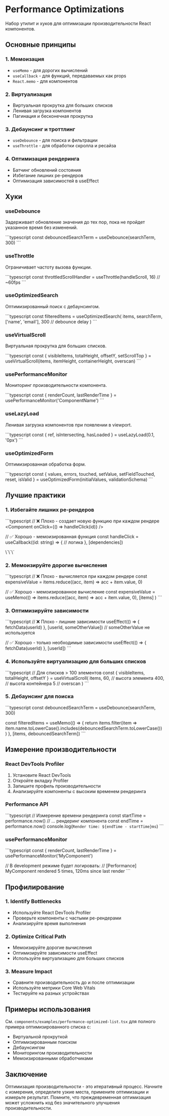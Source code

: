 # Performance Optimizations

Набор утилит и хуков для оптимизации производительности React компонентов.

## Основные принципы

### 1. Мемоизация
- `useMemo` - для дорогих вычислений
- `useCallback` - для функций, передаваемых как props
- `React.memo` - для компонентов

### 2. Виртуализация
- Виртуальная прокрутка для больших списков
- Ленивая загрузка компонентов
- Пагинация и бесконечная прокрутка

### 3. Дебаунсинг и троттлинг
- `useDebounce` - для поиска и фильтрации
- `useThrottle` - для обработки скролла и ресайза

### 4. Оптимизация рендеринга
- Батчинг обновлений состояния
- Избегание лишних ре-рендеров
- Оптимизация зависимостей в useEffect

## Хуки

### useDebounce
Задерживает обновление значения до тех пор, пока не пройдет указанное время без изменений.

\`\`\`typescript
const debouncedSearchTerm = useDebounce(searchTerm, 300)
\`\`\`

### useThrottle
Ограничивает частоту вызова функции.

\`\`\`typescript
const throttledScrollHandler = useThrottle(handleScroll, 16) // ~60fps
\`\`\`

### useOptimizedSearch
Оптимизированный поиск с дебаунсингом.

\`\`\`typescript
const filteredItems = useOptimizedSearch(
  items,
  searchTerm,
  ['name', 'email'],
  300 // debounce delay
)
\`\`\`

### useVirtualScroll
Виртуальная прокрутка для больших списков.

\`\`\`typescript
const {
  visibleItems,
  totalHeight,
  offsetY,
  setScrollTop
} = useVirtualScroll(items, itemHeight, containerHeight, overscan)
\`\`\`

### usePerformanceMonitor
Мониторинг производительности компонента.

\`\`\`typescript
const { renderCount, lastRenderTime } = usePerformanceMonitor('ComponentName')
\`\`\`

### useLazyLoad
Ленивая загрузка компонентов при появлении в viewport.

\`\`\`typescript
const { ref, isIntersecting, hasLoaded } = useLazyLoad(0.1, '0px')
\`\`\`

### useOptimizedForm
Оптимизированная обработка форм.

\`\`\`typescript
const {
  values,
  errors,
  touched,
  setValue,
  setFieldTouched,
  reset,
  isValid
} = useOptimizedForm(initialValues, validationSchema)
\`\`\`

## Лучшие практики

### 1. Избегайте лишних ре-рендеров
\`\`\`typescript
// ❌ Плохо - создает новую функцию при каждом рендере
<Component onClick={() => handleClick(id)} />

// ✅ Хорошо - мемоизированная функция
const handleClick = useCallback((id: string) => {
  // логика
}, [dependencies])

<Component onClick={handleClick} />
\`\`\`

### 2. Мемоизируйте дорогие вычисления
\`\`\`typescript
// ❌ Плохо - вычисляется при каждом рендере
const expensiveValue = items.reduce((acc, item) => acc + item.value, 0)

// ✅ Хорошо - мемоизированное вычисление
const expensiveValue = useMemo(() => 
  items.reduce((acc, item) => acc + item.value, 0), 
  [items]
)
\`\`\`

### 3. Оптимизируйте зависимости
\`\`\`typescript
// ❌ Плохо - лишние зависимости
useEffect(() => {
  fetchData(userId)
}, [userId, someOtherValue]) // someOtherValue не используется

// ✅ Хорошо - только необходимые зависимости
useEffect(() => {
  fetchData(userId)
}, [userId])
\`\`\`

### 4. Используйте виртуализацию для больших списков
\`\`\`typescript
// Для списков > 100 элементов
const { visibleItems, totalHeight, offsetY } = useVirtualScroll(
  items, 
  60, // высота элемента
  400, // высота контейнера
  5 // overscan
)
\`\`\`

### 5. Дебаунсинг для поиска
\`\`\`typescript
const debouncedSearchTerm = useDebounce(searchTerm, 300)

const filteredItems = useMemo(() => {
  return items.filter(item => 
    item.name.toLowerCase().includes(debouncedSearchTerm.toLowerCase())
  )
}, [items, debouncedSearchTerm])
\`\`\`

## Измерение производительности

### React DevTools Profiler
1. Установите React DevTools
2. Откройте вкладку Profiler
3. Запишите профиль производительности
4. Анализируйте компоненты с высоким временем рендеринга

### Performance API
\`\`\`typescript
// Измерение времени рендеринга
const startTime = performance.now()
// ... рендеринг компонента
const endTime = performance.now()
console.log(`Render time: ${endTime - startTime}ms`)
\`\`\`

### usePerformanceMonitor
\`\`\`typescript
const { renderCount, lastRenderTime } = usePerformanceMonitor('MyComponent')

// В development режиме будет логировать:
// [Performance] MyComponent rendered 5 times, 120ms since last render
\`\`\`

## Профилирование

### 1. Identify Bottlenecks
- Используйте React DevTools Profiler
- Проверьте компоненты с частыми ре-рендерами
- Анализируйте время выполнения

### 2. Optimize Critical Path
- Мемоизируйте дорогие вычисления
- Оптимизируйте зависимости useEffect
- Используйте виртуализацию для больших списков

### 3. Measure Impact
- Сравните производительность до и после оптимизации
- Используйте метрики Core Web Vitals
- Тестируйте на разных устройствах

## Примеры использования

См. `components/examples/performance-optimized-list.tsx` для полного примера оптимизированного списка с:
- Виртуальной прокруткой
- Оптимизированным поиском
- Дебаунсингом
- Мониторингом производительности
- Мемоизированными обработчиками

## Заключение

Оптимизация производительности - это итеративный процесс. Начните с измерения, определите узкие места, примените оптимизации и измерьте результат. Помните, что преждевременная оптимизация может усложнить код без значительного улучшения производительности.
